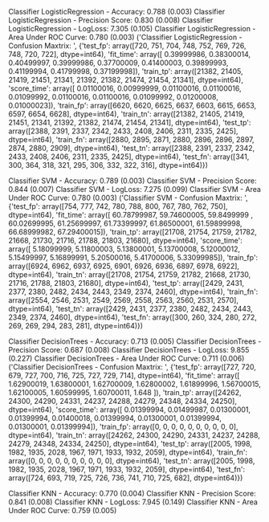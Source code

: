 Classifier LogisticRegression - Accuracy: 0.788 (0.003)
Classifier LogisticRegression - Precision Score: 0.830 (0.008)
Classifier LogisticRegression - LogLoss: 7.305 (0.105)
Classifier LogisticRegression - Area Under ROC Curve: 0.780 (0.003)
('Classifier LogisticRegression - Confusion Maxtrix: ', {'test_fp': array([720, 751, 704, 748, 752, 769, 726, 748, 720, 722], dtype=int64), 'fit_time': array([ 0.39999986,  0.38300014,  0.40499997,  0.39999986,  0.37700009,
        0.41400003,  0.39899993,  0.41199994,  0.41799998,  0.37199998]), 'train_tp': array([21382, 21405, 21419, 21451, 21341, 21392, 21382, 21474, 21454, 21341], dtype=int64), 'score_time': array([ 0.01100016,  0.00999999,  0.01100016,  0.01100016,  0.01099992,
        0.01100016,  0.01100016,  0.01099992,  0.01200008,  0.01000023]), 'train_fp': array([6620, 6620, 6625, 6637, 6603, 6615, 6653, 6597, 6654, 6628], dtype=int64), 'train_tn': array([21382, 21405, 21419, 21451, 21341, 21392, 21382, 21474, 21454, 21341], dtype=int64), 'test_tp': array([2388, 2391, 2337, 2342, 2433, 2408, 2406, 2311, 2335, 2425], dtype=int64), 'train_fn': array([2880, 2895, 2871, 2880, 2896, 2896, 2897, 2874, 2880, 2909], dtype=int64), 'test_tn': array([2388, 2391, 2337, 2342, 2433, 2408, 2406, 2311, 2335, 2425], dtype=int64), 'test_fn': array([341, 300, 364, 318, 321, 295, 306, 332, 322, 316], dtype=int64)})


Classifier SVM - Accuracy: 0.789 (0.003)
Classifier SVM - Precision Score: 0.844 (0.007)
Classifier SVM - LogLoss: 7.275 (0.099)
Classifier SVM - Area Under ROC Curve: 0.780 (0.003)
('Classifier SVM - Confusion Maxtrix: ', {'test_fp': array([754, 777, 742, 780, 788, 800, 767, 780, 762, 750], dtype=int64), 'fit_time': array([ 60.78799987,  59.74600005,  59.8499999 ,  60.02699995,
        61.25699997,  61.73399997,  61.86500001,  61.59899998,
        66.68999982,  67.29400015]), 'train_tp': array([21708, 21754, 21759, 21782, 21668, 21730, 21716, 21788, 21803, 21680], dtype=int64), 'score_time': array([ 5.18099999,  5.11800003,  5.13800001,  5.13700008,  5.12000012,
        5.15499997,  5.16899991,  5.20500016,  5.41700006,  5.33099985]), 'train_fp': array([6924, 6962, 6937, 6925, 6901, 6926, 6936, 6897, 6978, 6922], dtype=int64), 'train_tn': array([21708, 21754, 21759, 21782, 21668, 21730, 21716, 21788, 21803, 21680], dtype=int64), 'test_tp': array([2429, 2431, 2377, 2380, 2482, 2434, 2443, 2349, 2374, 2460], dtype=int64), 'train_fn': array([2554, 2546, 2531, 2549, 2569, 2558, 2563, 2560, 2531, 2570], dtype=int64), 'test_tn': array([2429, 2431, 2377, 2380, 2482, 2434, 2443, 2349, 2374, 2460], dtype=int64), 'test_fn': array([300, 260, 324, 280, 272, 269, 269, 294, 283, 281], dtype=int64)})


Classifier DecisionTrees - Accuracy: 0.713 (0.005)
Classifier DecisionTrees - Precision Score: 0.687 (0.008)
Classifier DecisionTrees - LogLoss: 9.855 (0.227)
Classifier DecisionTrees - Area Under ROC Curve: 0.711 (0.006)
('Classifier DecisionTrees - Confusion Maxtrix: ', {'test_fp': array([727, 720, 679, 727, 700, 716, 725, 727, 729, 714], dtype=int64), 'fit_time': array([ 1.62900019,  1.63800001,  1.62700009,  1.62800002,  1.61899996,
        1.56700015,  1.62100005,  1.60599995,  1.60700011,  1.648     ]), 'train_tp': array([24262, 24300, 24290, 24331, 24237, 24288, 24279, 24348, 24334, 24250], dtype=int64), 'score_time': array([ 0.01399994,  0.01499987,  0.01300001,  0.01399994,  0.01400018,
        0.01399994,  0.01300001,  0.01399994,  0.01300001,  0.01399994]), 'train_fp': array([0, 0, 0, 0, 0, 0, 0, 0, 0, 0], dtype=int64), 'train_tn': array([24262, 24300, 24290, 24331, 24237, 24288, 24279, 24348, 24334, 24250], dtype=int64), 'test_tp': array([2005, 1998, 1982, 1935, 2028, 1967, 1971, 1933, 1932, 2059], dtype=int64), 'train_fn': array([0, 0, 0, 0, 0, 0, 0, 0, 0, 0], dtype=int64), 'test_tn': array([2005, 1998, 1982, 1935, 2028, 1967, 1971, 1933, 1932, 2059], dtype=int64), 'test_fn': array([724, 693, 719, 725, 726, 736, 741, 710, 725, 682], dtype=int64)})



Classifier KNN - Accuracy: 0.770 (0.004)
Classifier KNN - Precision Score: 0.841 (0.008)
Classifier KNN - LogLoss: 7.945 (0.149)
Classifier KNN - Area Under ROC Curve: 0.759 (0.005)